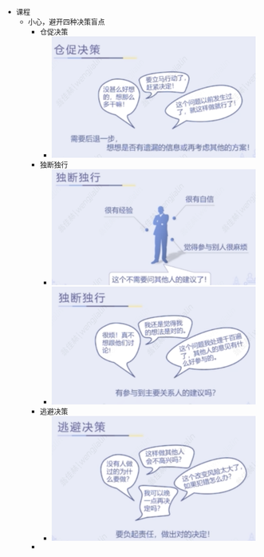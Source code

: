 - 课程
	- 小心，避开四种决策盲点
		- 仓促决策
			- ![image.png](../assets/image_1661000739245_0.png)
		- 独断独行
			- ![image.png](../assets/image_1661000767695_0.png)
			- ![image.png](../assets/image_1661000810991_0.png)
		- 逃避决策
			- ![image.png](../assets/image_1661000858209_0.png)
		-